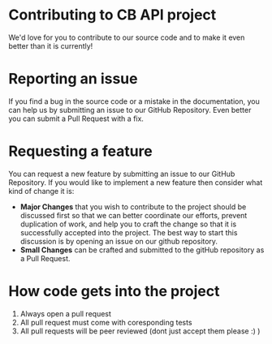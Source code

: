 # Contributing to CB API project
We'd love for you to contribute to our source code and to make it even better than it is currently!

# Reporting an issue
If you find a bug in the source code or a mistake in the documentation, you can help us by submitting an issue to our GitHub Repository. Even better you can submit a Pull Request with a fix.

# Requesting a feature
You can request a new feature by submitting an issue to our GitHub Repository.  If you would like to implement a new feature then consider what kind of change it is:

* **Major Changes** that you wish to contribute to the project should be discussed first so that we can better coordinate our efforts, prevent duplication of work, and help you to craft the change so that it is successfully accepted into the
project.  The best way to start this discussion is by opening an issue on our github repository.
* **Small Changes** can be crafted and submitted to the gitHub repository as a Pull Request.

# How code gets into the project

1. Always open a pull request
2. All pull request must come with coresponding tests
3. All pull requests will be peer reviewed (dont just accept them please :) )